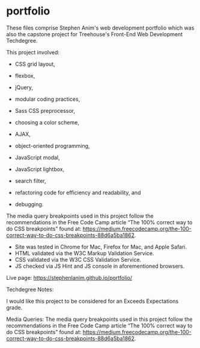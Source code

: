 # portfolio
These files comprise Stephen Anim's web development portfolio which was also the capstone project for Treehouse's Front-End Web Development Techdegree.

This project involved:
- CSS grid layout,
- flexbox,
- jQuery,
- modular coding practices,
- Sass CSS preprocessor,
- choosing a color scheme,

- AJAX,
- object-oriented programming,
- JavaScript modal,
- JavaScript lightbox,
- search filter,
- refactoring code for efficiency and readability, and
- debugging.

The media query breakpoints used in this project follow the recommendations in the Free Code Camp article “The 100% correct way to do CSS breakpoints” found at: https://medium.freecodecamp.org/the-100-correct-way-to-do-css-breakpoints-88d6a5ba1862.

- Site was tested in Chrome for Mac, Firefox for Mac, and Apple Safari.
- HTML validated via the W3C Markup Validation Service.
- CSS validated via the W3C CSS Validation Service.
- JS checked via JS Hint and JS console in aforementioned browsers.

Live page: https://stephenlanim.github.io/portfolio/

Techdegree Notes:

I would like this project to be considered for an Exceeds Expectations grade.

<!-- The below note may be invalid. It may be possible for me to create an SVG sprite or individual SVGs that have transparent backgrounds, like Brendon Leyton's site. But I want them to change color on hover, which does't happen with Brendon's. I'll have to see if that's possible. -->
<!-- Images/Icons Note: Because I wanted the background image to show through the icons, SVG was not appropriate for this project. I instead used icons from FontAwesome and a PNG for the Treehouse icon. -->

Media Queries: The media query breakpoints used in this project follow the recommendations in the Free Code Camp article “The 100% correct way to do CSS breakpoints” found at: https://medium.freecodecamp.org/the-100-correct-way-to-do-css-breakpoints-88d6a5ba1862.
